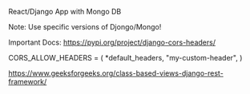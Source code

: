 React/Django App with Mongo DB

Note: Use specific versions of Djongo/Mongo!

Important Docs:
https://pypi.org/project/django-cors-headers/ 

CORS_ALLOW_HEADERS = (
    *default_headers,
    "my-custom-header",
)

https://www.geeksforgeeks.org/class-based-views-django-rest-framework/

